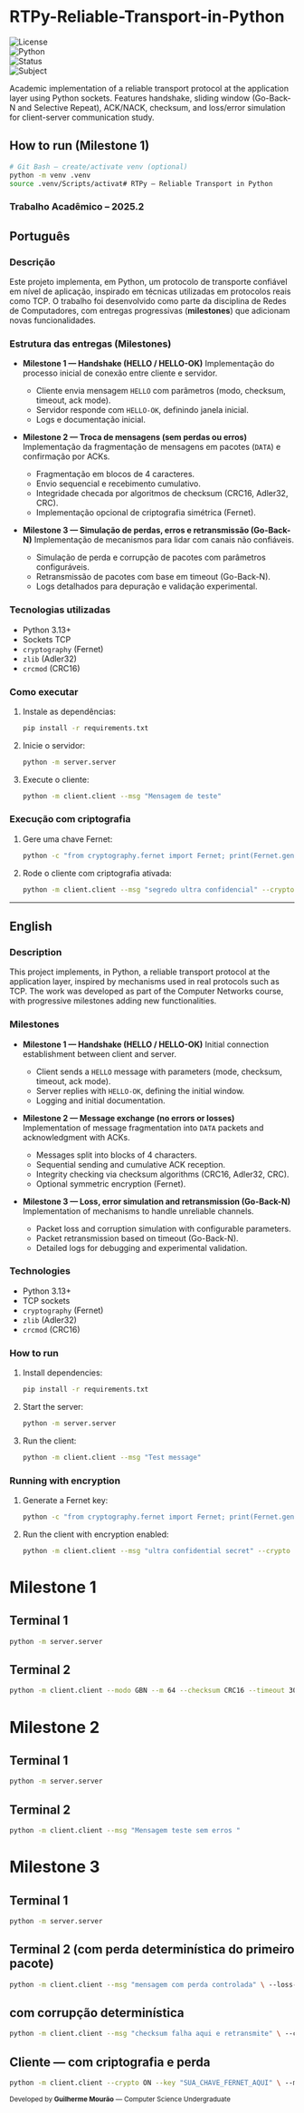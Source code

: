 # RTPy-Reliable-Transport-in-Python
![License](https://img.shields.io/badge/license-MIT-green)  
![Python](https://img.shields.io/badge/python-3.13+-blue)  
![Status](https://img.shields.io/badge/status-Milestone%203%20complete-orange)  
![Subject](https://img.shields.io/badge/course-Computer%20Networks-lightgrey)

Academic implementation of a reliable transport protocol at the application layer using Python sockets. Features handshake, sliding window (Go-Back-N and Selective Repeat), ACK/NACK, checksum, and loss/error simulation for client-server communication study.

## How to run (Milestone 1)
```bash
# Git Bash — create/activate venv (optional)
python -m venv .venv
source .venv/Scripts/activat# RTPy – Reliable Transport in Python
 ```
### Trabalho Acadêmico – 2025.2

## Português

### Descrição
Este projeto implementa, em Python, um protocolo de transporte confiável em nível de aplicação, inspirado em técnicas utilizadas em protocolos reais como TCP. O trabalho foi desenvolvido como parte da disciplina de Redes de Computadores, com entregas progressivas (**milestones**) que adicionam novas funcionalidades.

### Estrutura das entregas (Milestones)

- **Milestone 1 — Handshake (HELLO / HELLO-OK)**
  Implementação do processo inicial de conexão entre cliente e servidor.
  - Cliente envia mensagem `HELLO` com parâmetros (modo, checksum, timeout, ack mode).
  - Servidor responde com `HELLO-OK`, definindo janela inicial.
  - Logs e documentação inicial.

- **Milestone 2 — Troca de mensagens (sem perdas ou erros)**
  Implementação da fragmentação de mensagens em pacotes (`DATA`) e confirmação por ACKs.
  - Fragmentação em blocos de 4 caracteres.
  - Envio sequencial e recebimento cumulativo.
  - Integridade checada por algoritmos de checksum (CRC16, Adler32, CRC).
  - Implementação opcional de criptografia simétrica (Fernet).

- **Milestone 3 — Simulação de perdas, erros e retransmissão (Go-Back-N)**
  Implementação de mecanismos para lidar com canais não confiáveis.
  - Simulação de perda e corrupção de pacotes com parâmetros configuráveis.
  - Retransmissão de pacotes com base em timeout (Go-Back-N).
  - Logs detalhados para depuração e validação experimental.

### Tecnologias utilizadas
- Python 3.13+
- Sockets TCP
- `cryptography` (Fernet)
- `zlib` (Adler32)
- `crcmod` (CRC16)

### Como executar
1. Instale as dependências:
   ```bash
   pip install -r requirements.txt
   ```
2. Inicie o servidor:
   ```bash
   python -m server.server
   ```
3. Execute o cliente:
   ```bash
   python -m client.client --msg "Mensagem de teste"
   ```

### Execução com criptografia
1. Gere uma chave Fernet:
   ```bash
   python -c "from cryptography.fernet import Fernet; print(Fernet.generate_key().decode())"
   ```
2. Rode o cliente com criptografia ativada:
   ```bash
   python -m client.client --msg "segredo ultra confidencial" --crypto ON --key <sua_chave>
   ```

---

## English

### Description
This project implements, in Python, a reliable transport protocol at the application layer, inspired by mechanisms used in real protocols such as TCP. The work was developed as part of the Computer Networks course, with progressive milestones adding new functionalities.

### Milestones

- **Milestone 1 — Handshake (HELLO / HELLO-OK)**
  Initial connection establishment between client and server.
  - Client sends a `HELLO` message with parameters (mode, checksum, timeout, ack mode).
  - Server replies with `HELLO-OK`, defining the initial window.
  - Logging and initial documentation.

- **Milestone 2 — Message exchange (no errors or losses)**
  Implementation of message fragmentation into `DATA` packets and acknowledgment with ACKs.
  - Messages split into blocks of 4 characters.
  - Sequential sending and cumulative ACK reception.
  - Integrity checking via checksum algorithms (CRC16, Adler32, CRC).
  - Optional symmetric encryption (Fernet).

- **Milestone 3 — Loss, error simulation and retransmission (Go-Back-N)**
  Implementation of mechanisms to handle unreliable channels.
  - Packet loss and corruption simulation with configurable parameters.
  - Packet retransmission based on timeout (Go-Back-N).
  - Detailed logs for debugging and experimental validation.

### Technologies
- Python 3.13+
- TCP sockets
- `cryptography` (Fernet)
- `zlib` (Adler32)
- `crcmod` (CRC16)

### How to run
1. Install dependencies:
   ```bash
   pip install -r requirements.txt
   ```
2. Start the server:
   ```bash
   python -m server.server
   ```
3. Run the client:
   ```bash
   python -m client.client --msg "Test message"
   ```

### Running with encryption
1. Generate a Fernet key:
   ```bash
   python -c "from cryptography.fernet import Fernet; print(Fernet.generate_key().decode())"
   ```
2. Run the client with encryption enabled:
   ```bash
   python -m client.client --msg "ultra confidential secret" --crypto ON --key <your_key>
   ```


# Milestone 1

## Terminal 1
 ```bash
 python -m server.server
 ```
## Terminal 2
 ```bash
python -m client.client --modo GBN --m 64 --checksum CRC16 --timeout 300 --ack-mode INDIVIDUAL
 ```
# Milestone 2

## Terminal 1
 ```bash
 python -m server.server
 ```
## Terminal 2
 ```bash
 python -m client.client --msg "Mensagem teste sem erros "
 ```
 # Milestone 3

## Terminal 1
 ```bash
 python -m server.server
 ```
## Terminal 2 (com perda determinística do primeiro pacote)
 ```bash
 python -m client.client --msg "mensagem com perda controlada" \ --loss-every 5 --loss-offset 0
 ```
## com corrupção determinística
 ```bash
 python -m client.client --msg "checksum falha aqui e retransmite" \ --corrupt-every 7 --corrupt-offset 0
 ```
## Cliente — com criptografia e perda
 ```bash
 python -m client.client --crypto ON --key "SUA_CHAVE_FERNET_AQUI" \ --msg "sigiloso com perda" --loss-every 4
 ```



<sub>Developed by **Guilherme Mourão** — Computer Science Undergraduate</sub>
